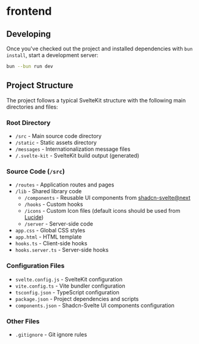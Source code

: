 # frontend

## Developing

Once you've checked out the project and installed dependencies with `bun install`, start a development server:

```bash
bun --bun run dev
```

## Project Structure

The project follows a typical SvelteKit structure with the following main directories and files:

### Root Directory
- `/src` - Main source code directory
- `/static` - Static assets directory
- `/messages` - Internationalization message files
- `/.svelte-kit` - SvelteKit build output (generated)

### Source Code (`/src`)
- `/routes` - Application routes and pages
- `/lib` - Shared library code
    - `/components` - Reusable UI components from [shadcn-svelte@next](https://next.shadcn-svelte.com/)
    - `/hooks` - Custom hooks
    - `/icons` - Custom Icon files (default icons should be used from [Lucide](https://lucide.dev/icons/))
    - `/server` - Server-side code
- `app.css` - Global CSS styles
- `app.html` - HTML template
- `hooks.ts` - Client-side hooks
- `hooks.server.ts` - Server-side hooks

### Configuration Files
- `svelte.config.js` - SvelteKit configuration
- `vite.config.ts` - Vite bundler configuration
- `tsconfig.json` - TypeScript configuration
- `package.json` - Project dependencies and scripts
- `components.json` - Shadcn-Svelte UI components configuration

### Other Files
- `.gitignore` - Git ignore rules